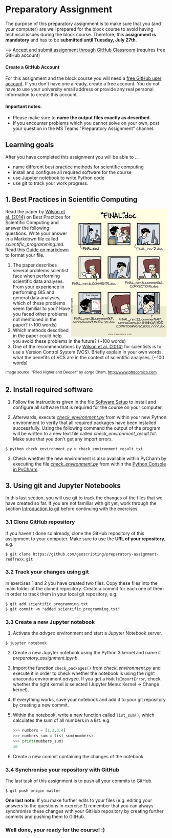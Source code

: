 # Preparatory Assignment

The purpose of this preparatory assignment is to make sure that you (and your computer) are well prepared for the block course to avoid having technical issues during the block course. Therefore, this __assignment is mandatory__ and has to be __submitted until Tuesday, July 27th__. 

--> [Accept and submit assignment through GitHub Classroom](https://classroom.github.com/a/XeAN5a_k) (requires free GitHub account)

#### Create a GitHub Account

For this assignment and the block course you will need a [free GitHub user account](https://github.com/). If you don't have one already, create a free account. You do not have to use your university email address or provide any real personal information to create this account.  

#### Important notes: 

* Please make sure to __name the output files exactly as described.__
* If you encounter problems which you cannot solve on your own, post your question in the MS Teams "Preparatory Assignment" channel. 

## Learning goals

After you have completed this assignment you will be able to ...

*  name different best practice methods for scientific computing
*  install and configure all required software for the course
*  use Jupyter notebook to write Python code
*  use git to track your work progress. 


## 1. Best Practices in Scientific Computing

<img src="./img/phdcomic_final.png" alt="final" width="300px" align="right" />

Read the paper by [Wilson et al. (2014)](https://www.ncbi.nlm.nih.gov/pmc/articles/PMC3886731/) on Best Practices for Scientific Computing and answer the following questions. Write your answer in a Markdown file called _scientific\_programming.md_. Read this [Guide on markdown](https://guides.github.com/features/mastering-markdown/) to format your file. 

1. The paper describes several problems scientist face when performing scientific data analyses. From your experience in performing GIS and general data analyses, which of these problems seem familiar to you? Have you faced other problems not mentioned in the paper? (~100 words)
2. Which methods described in the paper could help you avoid these problems in the future? (~100 words)
3. One of the recommendations by [Wilson et al. (2014)](https://www.ncbi.nlm.nih.gov/pmc/articles/PMC3886731/) for scientists is to use a Version Control System (VCS). Briefly explain in your own words, what the benefits of VCS are in the context of scientific analyses. (~100 words)

<sup>Image source: “Piled Higher and Deeper” by Jorge Cham, http://www.phdcomics.com</sup>

## 2. Install required software

1. Follow the instructions given in the file [Software Setup](./software_setup.md) to install and configure all software that is required for the course on your computer. 

2. Afterwards, execute [_check\_environment.py_](./check_environment.py) from within your new Python environment to verify that all required packages have been installed successfully. Using the following command the output of the program will be written to a new text file called _check\_environment\_result.txt_. Make sure that you don't get any import errors. 

```
$ python check_environment.py > check_environment_result.txt
```

3. Check whether the new environment is also available within PyCharm by executing the file [_check\_environment.py_](./check_environment.py) from within the [Python Console in PyCharm](https://www.jetbrains.com/help/pycharm/interactive-console.html).

## 3. Using git and Jupyter Notebooks

In this last section, you will use git to track the changes of the files that we have created so far. If you are not familiar with git yet, work through the section [Introduction to git](git/index.rst) before continuing with the exercises. 

### 3.1 Clone GitHub repository

If you haven't done so already, clone the GitHub repository of this assignment to your computer. Make sure to use the __URL of your repository__, e.g. 

```
$ git clone https://github.com/geoscripting/preparatory-assignment-redfrexx.git
```
	
### 3.2 Track your changes using git

In exercises 1 and 2 you have created two files. Copy these files into the main folder of the cloned repository. Create a commit for each one of them in order to track them in your local git repository, e.g.

```
$ git add scientific_programming.txt
$ git commit -m "added scientific_programming.txt" 
```

### 3.3 Create a new Jupyter notebook

1. Activate the _advgeo_ environment and start a Jupyter Notebook server. 

``` 
$ jupyter notebook
```
	
2. Create a new Jupyter notebook using the Python 3 kernel and name it _preparatory\_assignment.ipynb_. 
3. Import the function ```check_packages()``` from _check\_environment.py_ and execute it in order to check whether the notebook is using the right anaconda environment _advgeo_. If you get a ```ModuleImportError```, check whether the right kernel is selected (Jupyter Menu: Kernel &rarr; Change kernel).
4. If everything works, save your notebook and add it to your git repository by creating a new commit.
5. Within the notebook, write a new function called ```list_sum()```, which calculates the sum of all numbers in a list. e.g. 

	``` python
	>>> numbers = [1,2,3,4]
	>>> numbers_sum = list_sum(numbers)
	>>> print(numbers_sum)
	10
	```

6. Create a new commit containing the changes of the notebook. 

### 3.4 Synchronise your repository with GitHub

The last task of this assignment is to push all your commits to GitHub. 

```
$ git push origin master 
```

__One last note:__ If you make further edits to your files (e.g. editing your answers to the questions in exercise 1) remember that you can always synchronise these changes with your GitHub repository by creating further commits and pushing them to GitHub. 


### Well done, your ready for the course! :) 







